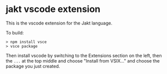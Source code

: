 # jakt vscode extension

This is the vscode extension for the Jakt language.

To build:

```
> npm install vsce
> vsce package
```

Then install vscode by switching to the Extensions section on the left, then the `...` at the top middle and choose "Install from VSIX..." and choose the package you just created.